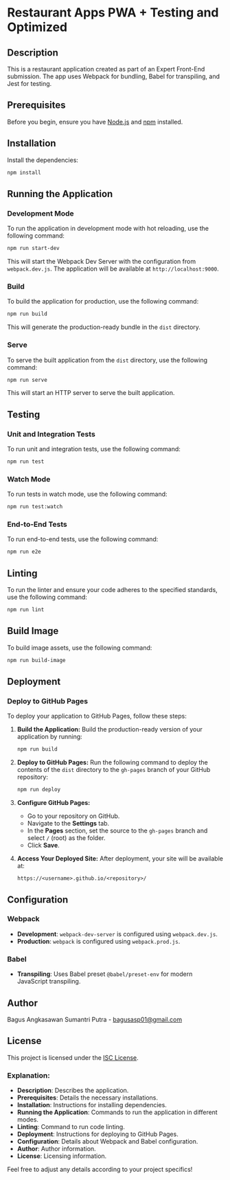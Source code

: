 
# Restaurant Apps PWA + Testing and Optimized

## Description
This is a restaurant application created as part of an Expert Front-End submission. The app uses Webpack for bundling, Babel for transpiling, and Jest for testing.

## Prerequisites
Before you begin, ensure you have [Node.js](https://nodejs.org/) and [npm](https://www.npmjs.com/) installed.

## Installation
Install the dependencies:
   ```bash
   npm install
   ```

## Running the Application

### Development Mode
To run the application in development mode with hot reloading, use the following command:
```bash
npm run start-dev
```
This will start the Webpack Dev Server with the configuration from `webpack.dev.js`. The application will be available at `http://localhost:9000`.

### Build
To build the application for production, use the following command:
```bash
npm run build
```
This will generate the production-ready bundle in the `dist` directory.

### Serve
To serve the built application from the `dist` directory, use the following command:
```bash
npm run serve
```
This will start an HTTP server to serve the built application.

## Testing

### Unit and Integration Tests
To run unit and integration tests, use the following command:
```bash
npm run test
```

### Watch Mode
To run tests in watch mode, use the following command:
```bash
npm run test:watch
```

### End-to-End Tests
To run end-to-end tests, use the following command:
```bash
npm run e2e
```

## Linting
To run the linter and ensure your code adheres to the specified standards, use the following command:
```bash
npm run lint
```

## Build Image
To build image assets, use the following command:
```bash
npm run build-image
```

## Deployment

### Deploy to GitHub Pages
To deploy your application to GitHub Pages, follow these steps:

1. **Build the Application:**
   Build the production-ready version of your application by running:
   ```bash
   npm run build
   ```

2. **Deploy to GitHub Pages:**
   Run the following command to deploy the contents of the `dist` directory to the `gh-pages` branch of your GitHub repository:
   ```bash
   npm run deploy
   ```

3. **Configure GitHub Pages:**
   - Go to your repository on GitHub.
   - Navigate to the **Settings** tab.
   - In the **Pages** section, set the source to the `gh-pages` branch and select `/` (root) as the folder.
   - Click **Save**.

4. **Access Your Deployed Site:**
   After deployment, your site will be available at:
   ```
   https://<username>.github.io/<repository>/
   ```

## Configuration

### Webpack
- **Development**: `webpack-dev-server` is configured using `webpack.dev.js`.
- **Production**: `webpack` is configured using `webpack.prod.js`.

### Babel
- **Transpiling**: Uses Babel preset `@babel/preset-env` for modern JavaScript transpiling.

## Author
Bagus Angkasawan Sumantri Putra - [bagusasp01@gmail.com](mailto:bagusasp01@gmail.com)

## License
This project is licensed under the [ISC License](LICENSE).

### Explanation:

- **Description**: Describes the application.
- **Prerequisites**: Details the necessary installations.
- **Installation**: Instructions for installing dependencies.
- **Running the Application**: Commands to run the application in different modes.
- **Linting**: Command to run code linting.
- **Deployment**: Instructions for deploying to GitHub Pages.
- **Configuration**: Details about Webpack and Babel configuration.
- **Author**: Author information.
- **License**: Licensing information.

Feel free to adjust any details according to your project specifics!
